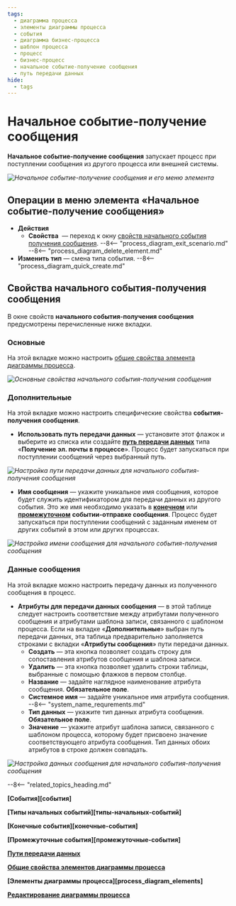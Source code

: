 ```yaml
---
tags:
  - диаграмма процесса
  - элементы диаграммы процесса
  - события
  - диаграмма бизнес-процесса
  - шаблон процесса
  - процесс
  - бизнес-процесс
  - начальное событие-получение сообщения
  - путь передачи данных
hide:
  - tags
---
```


# Начальное событие-получение сообщения

**Начальное событие-получение сообщения** запускает процесс при поступлении сообщения из другого процесса или внешней системы.

*![Начальное событие-получение сообщения и его меню элемента](receive_message_start_event.png)*

## Операции в меню элемента «Начальное событие-получение сообщения»

- **Действия**
    -  **Свойства** <i class="fa-light fa-gear"></i> — переход к окну [свойств начального события получения сообщения](#свойства-начального-события-получения-сообщения).
    --8<-- "process_diagram_exit_scenario.md"
    --8<-- "process_diagram_delete_element.md"
- **Изменить тип** — смена типа события.
--8<-- "process_diagram_quick_create.md"

## Свойства начального события-получения сообщения

В окне свойств **начального события-получения сообщения** предусмотрены перечисленные ниже вкладки.

### Основные

На этой вкладке можно настроить [общие свойства элемента диаграммы процесса](process_diagram_element_common_properties.md).

*![Основные свойства начального события-получения сообщения](receive_message_start_event_general_properties.png)*

### Дополнительные

На этой вкладке можно настроить специфические свойства **события-получения сообщения**.

- **Использовать путь передачи данных** — установите этот флажок и выберите из списка или создайте **[путь передачи данных](communication_routes.md)** типа «**Получение эл. почты в процессе**». Процесс будет запускаться при поступлении сообщений через выбранный путь.

*![Настройка пути передачи данных для начального события-получения сообщения](receive_message_start_event_advanced_use_communication_route.png)*

- **Имя сообщения** — укажите уникальное имя сообщения, которое будет служить идентификатором для передачи данных из другого события. Это же имя необходимо указать в **[конечном](../end/send_message_end_event.md)** или **[промежуточном](../intermediate/send_message_intermediate_event.md)** **событии-отправке сообщения**. Процесс будет запускаться при поступлении сообщений с заданным именем от других событий в этом или других процессах.

*![Настройка имени сообщения для начального события-получения сообщения](receive_message_start_event_advanced_message_name.png)*

### Данные сообщения

На этой вкладке можно настроить передачу данных из полученного сообщения в процесс.

- **Атрибуты для передачи данных сообщения** — в этой таблице следует настроить соответствие между атрибутами полученного сообщения и атрибутами шаблона записи, связанного с шаблоном процесса. Если на вкладке «**Дополнительные**» выбран путь передачи данных, эта таблица предварительно заполняется строками с вкладки «**Атрибуты сообщения**» пути передачи данных.
    - **Создать** — эта кнопка позволяет создать строку для сопоставления атрибутов сообщения и шаблона записи.
    - **Удалить** — эта кнопка позволяет удалить строки таблицы, выбранные с помощью флажков в первом столбце.
    - **Название** — задайте наглядное наименование атрибута сообщения. **Обязательное поле**.
    - **Системное имя** — задайте уникальное имя атрибута сообщения.
    --8<-- "system_name_requrements.md"
    - **Тип данных** — укажите тип данных атрибута сообщения. **Обязательное поле**.
    - **Значение** — укажите атрибут шаблона записи, связанного с шаблоном процесса, которому будет присвоено значение соответствующего атрибута сообщения. Тип данных обоих атрибутов в строке должен совпадать.

*![Настройка данных сообщения для начального события-получения сообщения](receive_message_start_event_message_data.png)*

--8<-- "related_topics_heading.md"

**[События][события]**

**[Типы начальных событий][типы-начальных-событий]**

**[Конечные события][конечные-события]**

**[Промежуточные события][промежуточные-события]**

**[Пути передачи данных](communication_routes.md)**

**[Общие свойства элементов диаграммы процесса](process_diagram_element_common_properties.md)**

**[Элементы диаграммы процесса][process_diagram_elements]**

**[Редактирование диаграммы процесса](process_diagram_edit.md)**
